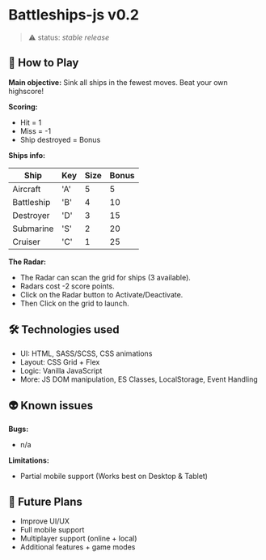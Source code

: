 # Battleships-js v0.2

> ⚠️ status: _stable release_

## 👾 How to Play
**Main objective:** Sink all ships in the fewest moves. Beat your own highscore!

**Scoring:** 
- Hit = 1
- Miss = -1
- Ship destroyed = Bonus

**Ships info:**

| Ship       | Key | Size | Bonus |
|------------|-----|------|-------|
| Aircraft   | 'A' | 5    | 5     |
| Battleship | 'B' | 4    | 10    |
| Destroyer  | 'D' | 3    | 15    |
| Submarine  | 'S' | 2    | 20    |
| Cruiser    | 'C' | 1    | 25    |


**The Radar:**

- The Radar can scan the grid for ships (3 available).
- Radars cost -2 score points.
- Click on the Radar button to Activate/Deactivate.
- Then Click on the grid to launch.

## 🛠️ Technologies used
- UI: HTML, SASS/SCSS, CSS animations
- Layout: CSS Grid + Flex
- Logic: Vanilla JavaScript
- More: JS DOM manipulation, ES Classes, LocalStorage, Event Handling


## 👽 Known issues
**Bugs:**  
- n/a 

**Limitations:**
- Partial mobile support (Works best on Desktop & Tablet)

## 🚀 Future Plans
- Improve UI/UX
- Full mobile support
- Multiplayer support (online + local)
- Additional features + game modes